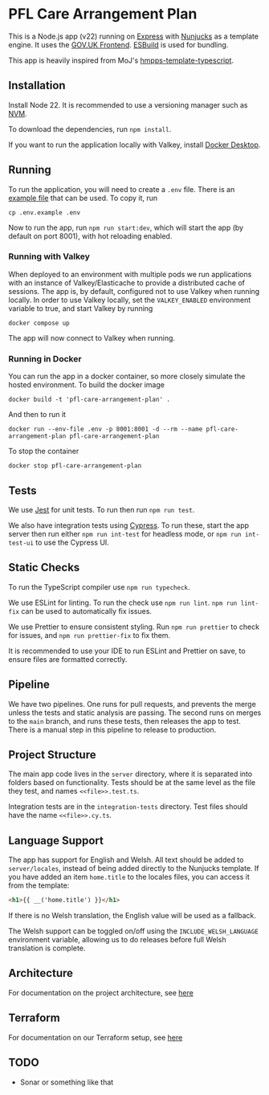 # PFL Care Arrangement Plan

This is a Node.js app (v22) running on [Express](https://expressjs.com/) with
[Nunjucks](https://mozilla.github.io/nunjucks/) as a template engine. It uses the
[GOV.UK Frontend](https://design-system.service.gov.uk/). [ESBuild](https://esbuild.github.io/) is used for bundling.

This app is heavily inspired from MoJ's [hmpps-template-typescript](https://github.com/ministryofjustice/hmpps-template-typescript).

## Installation

Install Node 22. It is recommended to use a versioning manager such as [NVM](https://github.com/nvm-sh/nvm).

To download the dependencies, run `npm install`.

If you want to run the application locally with Valkey, install [Docker Desktop](https://www.docker.com/products/docker-desktop/).

## Running

To run the application, you will need to create a `.env` file. There is an [example file](.env.example) that can be used.
To copy it, run

```shell
cp .env.example .env
```

Now to run the app, run `npm run start:dev`, which will start the app (by default on port 8001), with hot reloading enabled.

### Running with Valkey

When deployed to an environment with multiple pods we run applications with an instance of Valkey/Elasticache to provide
a distributed cache of sessions. The app is, by default, configured not to use Valkey when running locally. In order to
use Valkey locally, set the `VALKEY_ENABLED` environment variable to true, and start Valkey by running

```shell
docker compose up
```

The app will now connect to Valkey when running.

### Running in Docker

You can run the app in a docker container, so more closely simulate the hosted environment. To build the docker image

```shell
docker build -t 'pfl-care-arrangement-plan' .
```

And then to run it

```shell
docker run --env-file .env -p 8001:8001 -d --rm --name pfl-care-arrangement-plan pfl-care-arrangement-plan
```

To stop the container

```shell
docker stop pfl-care-arrangement-plan
```

## Tests

We use [Jest](https://jestjs.io/) for unit tests. To run then run `npm run test`.

We also have integration tests using [Cypress](https://www.cypress.io/). To run these, start the app server then run
either `npm run int-test` for headless mode, or `npm run int-test-ui` to use the Cypress UI.

## Static Checks

To run the TypeScript compiler use `npm run typecheck`.

We use ESLint for linting. To run the check use `npm run lint`. `npm run lint-fix` can be used to automatically fix issues.

We use Prettier to ensure consistent styling. Run `npm run prettier` to check for issues, and `npm run prettier-fix` to fix them.

It is recommended to use your IDE to run ESLint and Prettier on save, to ensure files are formatted correctly.

## Pipeline

We have two pipelines. One runs for pull requests, and prevents the merge unless the tests and static analysis are passing.
The second runs on merges to the `main` branch, and runs these tests, then releases the app to test. There is a manual
step in this pipeline to release to production.

## Project Structure

The main app code lives in the `server` directory, where it is separated into folders based on functionality. Tests should
be at the same level as the file they test, and names `<<file>>.test.ts`.

Integration tests are in the `integration-tests` directory. Test files should have the name `<<file>>.cy.ts`.

## Language Support

The app has support for English and Welsh. All text should be added to `server/locales`, instead of being added directly
to the Nunjucks template. If you have added an item `home.title` to the locales files, you can access it from the template:

```html
<h1>{{ __('home.title') }}</h1>
```

If there is no Welsh translation, the English value will be used as a fallback.

The Welsh support can be toggled on/off using the `INCLUDE_WELSH_LANGUAGE` environment variable, allowing us to do
releases before full Welsh translation is complete.

## Architecture

For documentation on the project architecture, see [here](./architecture-docs/README.md)

## Terraform

For documentation on our Terraform setup, see [here](./terraform/README.md)

## TODO

- Sonar or something like that
